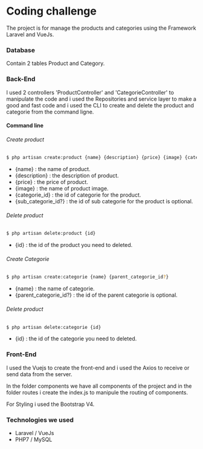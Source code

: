 # Coding challenge

The project is for manage the products and categories using the Framework Laravel and VueJs.

### Database

Contain 2 tables Product and Category.

### Back-End

I used 2 controllers 'ProductController' and 'CategorieController' to manipulate the code and i used the Repositories and service layer to make a good and fast code and i used the CLI to create and delete the product and categorie from the command ligne.

#### Command line

###### Create product

```sh
$ php artisan create:product {name} {description} {price} {image} {categorie_id} {sub_categorie_id?}
```

* {name} : the name of product.
* {description} : the description of product.
* {price} : the price of product.
* {image} : the name of product image.
* {categorie_id} : the id of categorie for the product.
* {sub_categorie_id?} : the id of sub categorie for the product is optional.

###### Delete product

```sh
$ php artisan delete:product {id}
```

* {id} : the id of the product you need to deleted.

###### Create Categorie

```sh
$ php artisan create:categorie {name} {parent_categorie_id?}
```

* {name} : the name of categorie.
* {parent_categorie_id?} : the id of the parent categorie is optional.

###### Delete product

```sh
$ php artisan delete:categorie {id}
```

* {id} : the id of the categorie you need to deleted.

### Front-End

I used the Vuejs to create the front-end and i used the Axios to receive or send data from the server.

In the folder components we have all components of the project and in the folder routes i create the index.js to manipule the routing of components.

For Styling i used the Bootstrap V4.

### Technologies we used

* Laravel / VueJs
* PHP7 / MySQL